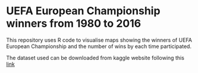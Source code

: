 # UEFA European Championship winners from 1980 to 2016

This repository uses R code to visualise maps showing the winners of UEFA European Championship and the number of wins by each time participated.

The dataset used can be downloaded from kaggle website following this [link](https://www.kaggle.com/martj42/international-football-results-from-1872-to-2017)
